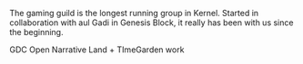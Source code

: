 The gaming guild is the longest running group in Kernel. Started in collaboration with aul Gadi in Genesis Block, it really has been with us since the beginning. 

GDC Open Narrative
Land + TImeGarden work